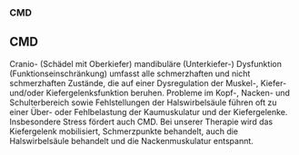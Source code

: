 ### CMD

CMD
---

Cranio- (Schädel mit Oberkiefer) mandibuläre (Unterkiefer-) Dysfunktion (Funktionseinschränkung) umfasst alle schmerzhaften und nicht schmerzhaften Zustände, die auf einer Dysregulation der Muskel-, Kiefer- und/oder Kiefergelenksfunktion beruhen. Probleme im Kopf-, Nacken- und Schulterbereich sowie Fehlstellungen der Halswirbelsäule führen oft zu einer Über- oder Fehlbelastung der Kaumuskulatur und der Kiefergelenke. Insbesondere Stress fördert auch CMD. Bei unserer Therapie wird das Kiefergelenk mobilisiert, Schmerzpunkte behandelt, auch die Halswirbelsäule behandelt und die Nackenmuskulatur entspannt.
